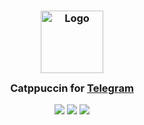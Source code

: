 <h3 align="center">
    <img src="https://raw.githubusercontent.com/catppuccin/catppuccin/main/assets/logos/exports/1544x1544_circle.png" width="100" alt="Logo"/><br/>
    <img src="https://raw.githubusercontent.com/catppuccin/catppuccin/main/assets/misc/transparent.png" height="30" width="0px"/>
    Catppuccin for <a href="https://telegram.org">Telegram</a>
    <img src="https://raw.githubusercontent.com/catppuccin/catppuccin/main/assets/misc/transparent.png" height="30" width="0px"/>
</h3>

<p align="center">
    <a href="https://github.com/pivoshenko/catppuccin-telegram/stargazers"><img src="https://img.shields.io/github/stars/pivoshenko/catppuccin-telegram?colorA=363a4f&colorB=b7bdf8&style=for-the-badge"></a>
    <a href="https://github.com/pivoshenko/catppuccin-telegram/issues"><img src="https://img.shields.io/github/issues/pivoshenko/catppuccin-telegram?colorA=363a4f&colorB=f5a97f&style=for-the-badge"></a>
    <a href="https://github.com/pivoshenko/catppuccin-telegram/contributors"><img src="https://img.shields.io/github/contributors/pivoshenko/catppuccin-telegram?colorA=363a4f&colorB=a6da95&style=for-the-badge"></a>
</p>
